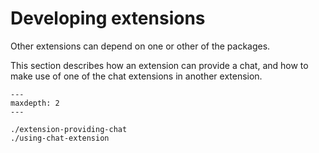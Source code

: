 # Developing extensions

Other extensions can depend on one or other of the packages.

This section describes how an extension can provide a chat, and how to make use of one
of the chat extensions in another extension.

```{toctree}
---
maxdepth: 2
---

./extension-providing-chat
./using-chat-extension
```

